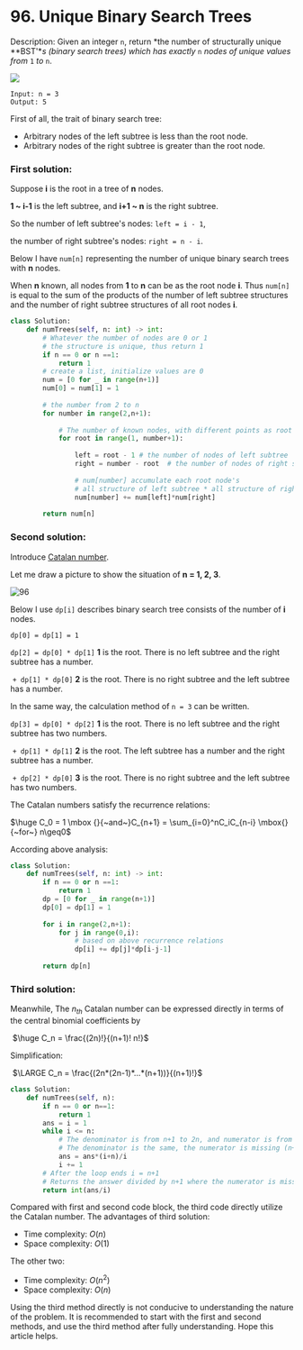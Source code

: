 # 96. Unique Binary Search Trees

Description: Given an integer `n`, return *the number of structurally unique **BST'**s (binary search trees) which has exactly* `n` *nodes of unique values from* `1` *to* `n`.

![](C:\Users\ASUS\Desktop\uniquebstn3.jpg)

```
Input: n = 3
Output: 5
```

First of all, the trait of binary search tree:

* Arbitrary nodes of the left subtree is less than the root node.
* Arbitrary nodes of the right subtree is greater than the root node.



### First solution:

Suppose **i** is the root in a tree of **n** nodes.

**1 ~ i-1** is the left subtree, and **i+1 ~ n** is the right subtree.

So the number of left subtree's nodes: `left = i - 1`, 

the number of right subtree's nodes: `right = n - i`.



Below I have `num[n]` representing the number of unique binary search trees with **n** nodes.

When **n** known, all nodes from **1** to **n**  can be as the root node **i**. Thus `num[n]` is equal to the sum of the products of the number of left subtree structures and the number of right subtree structures of all root nodes **i**.

```python
class Solution:
    def numTrees(self, n: int) -> int:
    	# Whatever the number of nodes are 0 or 1
    	# the structure is unique, thus return 1
        if n == 0 or n ==1:
            return 1
        # create a list, initialize values are 0
        num = [0 for _ in range(n+1)]
        num[0] = num[1] = 1
        
        # the number from 2 to n
        for number in range(2,n+1):
        
        	# The number of known nodes, with different points as root nodes
            for root in range(1, number+1):
            
                left = root - 1 # the number of nodes of left subtree
                right = number - root  # the number of nodes of right subtree
                
                # num[number] accumulate each root node's
          		# all structure of left subtree * all structure of right subtree
                num[number] += num[left]*num[right]
                
        return num[n]
```



### Second solution:

Introduce [Catalan number](https://en.wikipedia.org/wiki/Catalan_number).

Let me draw a picture to show the situation of **n = 1, 2, 3**.

![96](C:\Users\ASUS\Desktop\96.jpg)

Below I use `dp[i]` describes binary search tree consists of the number of **i** nodes.

`dp[0] = dp[1] = 1`

`dp[2] = dp[0] * dp[1]` **1** is the root. There is no left subtree and the right subtree has a number.

​			`+ dp[1] * dp[0]` **2** is the root. There is no right subtree and the left subtree has a number.

In the same way, the calculation method of `n = 3` can be written.

`dp[3] = dp[0] * dp[2]` **1** is the root. There is no left subtree and the right subtree has two numbers.

​		    `+ dp[1] * dp[1]` **2** is the root. The left subtree has a number and the right subtree has a number.

​	        `+ dp[2] * dp[0]` **3** is the root. There is no right subtree and the left subtree has two numbers.

The Catalan numbers satisfy the recurrence relations:

$\huge C_0 = 1 \mbox {}{~and~}C_{n+1} = \sum_{i=0}^nC_iC_{n-i} \mbox{}{~for~} n\geq0$

According above analysis:

```python
class Solution:
    def numTrees(self, n: int) -> int:
        if n == 0 or n ==1:
            return 1
        dp = [0 for _ in range(n+1)]
        dp[0] = dp[1] = 1
        
        for i in range(2,n+1):
            for j in range(0,i):
            	# based on above recurrence relations
                dp[i] += dp[j]*dp[i-j-1]
                
        return dp[n]
```



### Third solution:

Meanwhile, The $n_{th}$ Catalan number can be expressed directly in terms of the central binomial coefficients by 

​                                                           $\huge C_n = \frac{(2n)!}{(n+1)! n!}$

Simplification:

​                                                          $\LARGE C_n = \frac{(2n*(2n-1)*...*(n+1))}{(n+1)!}$

```python
class Solution:
    def numTrees(self, n):
        if n == 0 or n==1:
            return 1
        ans = i = 1
        while i <= n:
        	# The denominator is from n+1 to 2n, and numerator is from 1 to n.
        	# The denominator is the same, the numerator is missing (n+1).
            ans = ans*(i+n)/i
            i += 1
        # After the loop ends i = n+1
        # Returns the answer divided by n+1 where the numerator is missing 
        return int(ans/i)
```

Compared with first and second code block, the third code directly utilize the Catalan number. The advantages of third solution:

* Time complexity: $O(n)$
* Space complexity: $O(1)$

The other two:

* Time complexity: $O(n^2)$
* Space complexity: $O(n)$



Using the third method directly is not conducive to understanding the nature of the problem. It is recommended to start with the first and second methods, and use the third method after fully understanding. Hope this article helps.